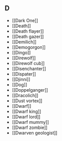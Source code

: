 ## D


- [[Dark One]]
- [[Death]]
- [[Death flayer]]
- [[Death gazer]]
- [[Demilich]]
- [[Demogorgon]]
- [[Dingo]]
- [[Direwolf]]
- [[Direwolf cub]]
- [[Disenchanter]]
- [[Dispater]]
- [[Djinni]]
- [[Dog]]
- [[Doppelganger]]
- [[Dracolich]]
- [[Dust vortex]]
- [[Dwarf]]
- [[Dwarf king]]
- [[Dwarf lord]]
- [[Dwarf mummy]]
- [[Dwarf zombie]]
- [[Dwarven geologist]]
